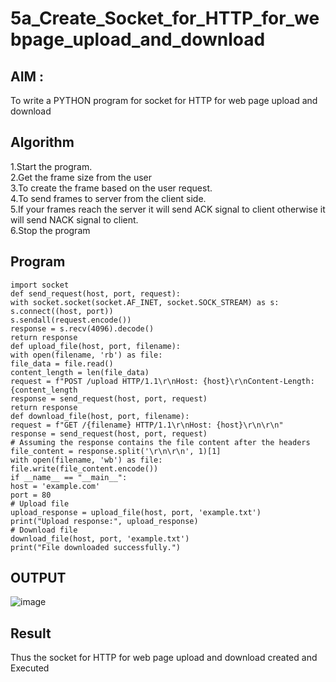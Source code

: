 # 5a_Create_Socket_for_HTTP_for_webpage_upload_and_download
## AIM :
To write a PYTHON program for socket for HTTP for web page upload and download
## Algorithm

1.Start the program.
<BR>
2.Get the frame size from the user
<BR>
3.To create the frame based on the user request.
<BR>
4.To send frames to server from the client side.
<BR>
5.If your frames reach the server it will send ACK signal to client otherwise it will send NACK signal to client.
<BR>
6.Stop the program
<BR>
## Program 
```
import socket
def send_request(host, port, request):
with socket.socket(socket.AF_INET, socket.SOCK_STREAM) as s:
s.connect((host, port))
s.sendall(request.encode())
response = s.recv(4096).decode()
return response
def upload_file(host, port, filename):
with open(filename, 'rb') as file:
file_data = file.read()
content_length = len(file_data)
request = f"POST /upload HTTP/1.1\r\nHost: {host}\r\nContent-Length: {content_length
response = send_request(host, port, request)
return response
def download_file(host, port, filename):
request = f"GET /{filename} HTTP/1.1\r\nHost: {host}\r\n\r\n"
response = send_request(host, port, request)
# Assuming the response contains the file content after the headers
file_content = response.split('\r\n\r\n', 1)[1]
with open(filename, 'wb') as file:
file.write(file_content.encode())
if __name__ == "__main__":
host = 'example.com'
port = 80
# Upload file
upload_response = upload_file(host, port, 'example.txt')
print("Upload response:", upload_response)
# Download file
download_file(host, port, 'example.txt')
print("File downloaded successfully.")
```
## OUTPUT
![image](https://github.com/user-attachments/assets/581236c5-866b-4612-ac06-078fa6b67b57)

## Result
Thus the socket for HTTP for web page upload and download created and Executed
